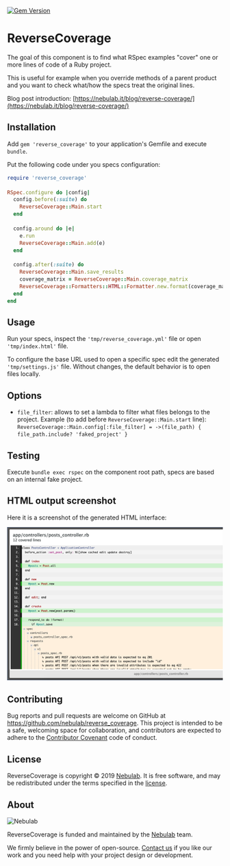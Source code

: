 [![Gem Version](https://badge.fury.io/rb/reverse_coverage.svg)](https://badge.fury.io/rb/reverse_coverage)

# ReverseCoverage

The goal of this component is to find what RSpec examples "cover" one or more lines of code of a Ruby project.

This is useful for example when you override methods of a parent product and you want to check what/how the specs treat the original lines.

Blog post introduction: [https://nebulab.it/blog/reverse-coverage/](https://nebulab.it/blog/reverse-coverage/)

## Installation

Add `gem 'reverse_coverage'` to your application's Gemfile and execute `bundle`.

Put the following code under you specs configuration:

```ruby
require 'reverse_coverage'

RSpec.configure do |config|
  config.before(:suite) do
    ReverseCoverage::Main.start
  end

  config.around do |e|
    e.run
    ReverseCoverage::Main.add(e)
  end

  config.after(:suite) do
    ReverseCoverage::Main.save_results
    coverage_matrix = ReverseCoverage::Main.coverage_matrix
    ReverseCoverage::Formatters::HTML::Formatter.new.format(coverage_matrix)
  end
end
```

## Usage

Run your specs, inspect the `'tmp/reverse_coverage.yml'` file or open `'tmp/index.html'` file.

To configure the base URL used to open a specific spec edit the generated `'tmp/settings.js'` file. Without changes, the default behavior is to open files locally.

## Options

- `file_filter`: allows to set a lambda to filter what files belongs to the project. Example (to add before `ReverseCoverage::Main.start` line): `ReverseCoverage::Main.config[:file_filter] = ->(file_path) { file_path.include? 'faked_project' }`

## Testing

Execute `bundle exec rspec` on the component root path, specs are based on an internal fake project.

## HTML output screenshot

Here it is a screenshot of the generated HTML interface:

![Reverse Coverage screenshot](extra/screenshot.jpg)

## Contributing

Bug reports and pull requests are welcome on GitHub at https://github.com/nebulab/reverse_coverage. This project is intended to be a safe, welcoming space for collaboration, and contributors are expected to adhere to the [Contributor Covenant](http://contributor-covenant.org) code of conduct.

## License

ReverseCoverage is copyright © 2019 [Nebulab](http://nebulab.it/). It is free software, and may be redistributed under the terms specified in the [license](LICENSE.txt).

## About

![Nebulab](http://nebulab.it/assets/images/public/logo.svg)

ReverseCoverage is funded and maintained by the [Nebulab](http://nebulab.it/) team.

We firmly believe in the power of open-source. [Contact us](http://nebulab.it/contact-us/) if you like our work and you need help with your project design or development.
